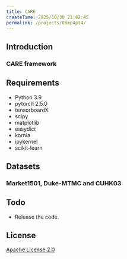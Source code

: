 ```yaml
---
title: CARE
createTime: 2025/10/30 21:02:45
permalink: /projects/08mp4pt4/
---
```


<RepoCard repo="zzyAJohn/CARE" />


## Introduction

### CARE framework



## Requirements

- Python 3.9
- pytorch 2.5.0
- tensorboardX
- scipy
- matplotlib
- easydict
- kornia
- ipykernel
- scikit-learn


## Datasets


### Market1501, Duke-MTMC and CUHK03


## Todo

- Release the code.


<!-- ## Citation

If CARE is useful for your research, please consider citing: -->



## License

[Apache License 2.0](http://www.apache.org/licenses/LICENSE-2.0)

